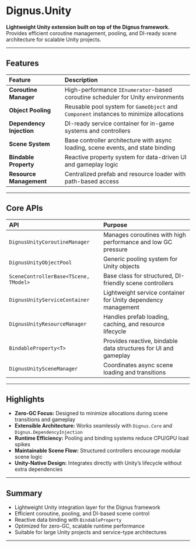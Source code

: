 # Dignus.Unity

**Lightweight Unity extension built on top of the Dignus framework.**  
Provides efficient coroutine management, pooling, and DI-ready scene architecture for scalable Unity projects.

---

## Features

| Feature | Description |
| :--- | :--- |
| **Coroutine Manager** | High-performance `IEnumerator`-based coroutine scheduler for Unity environments |
| **Object Pooling** | Reusable pool system for `GameObject` and `Component` instances to minimize allocations |
| **Dependency Injection** | DI-ready service container for in-game systems and controllers |
| **Scene System** | Base controller architecture with async loading, scene events, and state binding |
| **Bindable Property** | Reactive property system for data-driven UI and gameplay logic |
| **Resource Management** | Centralized prefab and resource loader with path-based access |

---

## Core APIs

| API | Purpose |
| :--- | :--- |
| `DignusUnityCoroutineManager` | Manages coroutines with high performance and low GC pressure |
| `DignusUnityObjectPool` | Generic pooling system for Unity objects |
| `SceneControllerBase<TScene, TModel>` | Base class for structured, DI-friendly scene controllers |
| `DignusUnityServiceContainer` | Lightweight service container for Unity dependency management |
| `DignusUnityResourceManager` | Handles prefab loading, caching, and resource lifecycle |
| `BindableProperty<T>` | Provides reactive, bindable data structures for UI and gameplay |
| `DignusUnitySceneManager` | Coordinates async scene loading and transitions |

---

## Highlights

- **Zero-GC Focus:** Designed to minimize allocations during scene transitions and gameplay  
- **Extensible Architecture:** Works seamlessly with `Dignus.Core` and `Dignus.DependencyInjection`  
- **Runtime Efficiency:** Pooling and binding systems reduce CPU/GPU load spikes  
- **Maintainable Scene Flow:** Structured controllers encourage modular scene logic  
- **Unity-Native Design:** Integrates directly with Unity’s lifecycle without extra dependencies  

---

## Summary

- Lightweight Unity integration layer for the Dignus framework  
- Efficient coroutine, pooling, and DI-based scene control  
- Reactive data binding with `BindableProperty`  
- Optimized for zero-GC, scalable runtime performance  
- Suitable for large Unity projects and service-type architectures  

---